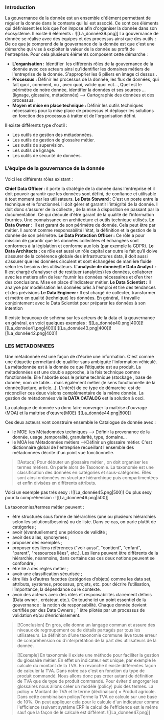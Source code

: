 
### **Introduction**

La gouvernance de la donnée est un ensemble d'élément permettant de réguler la donnée dans le contexte qui lui est associé. Ce sont ces éléments qui définissent les lois que l'on impose afin d'organiser la donnée dans son écosystème.
Il existe 6 éléments :
![[La_donnée39.png]]
La gouvernance de donnée se réalise avec des équipes et des processus ainsi que des outils :
De ce que je comprend de la gouvernance de la donnée est que c'est une démarche qui vise à exploiter la valeur de la donnée au profit de l'entreprise. Pour cela plusieurs éléments composent cette démarche :
- **L'organisation :** Identifier  les différents rôles de la gouvernance de la donnée avec ces acteurs ainsi qu'identifier les domaines métiers de l'entreprise de la donnée. S'approprier les 6 piliers en image ci dessus .
- **Processus :** Définir les processus de la donnée, les flux de données, qui fait quoi , comment, ou , avec quoi, valide quoi ect..., Quel est le périmètre de notre donnée, identifier la données et ses sources ... (lignage, glossaire, métadonnée) --> Cartographie des données et des processus.
- **Moyen et mise en place technique :** Définir les outils techniques nécessaires pour la mise place de processus et déployer les solutions en fonction des processus à traiter et de l'organisation défini.

Il existe différents type d'outil :
- Les outils de gestion des métadonnées.
- Les outils de gestion de glossaire métier.
- Les outils de supervision.
- Les outils de lignage.
- Les outils de sécurité de données.

### L'équipe de la gouvernance de la donnée
Voici les différents rôles existant :

**Chief Data Officer** : il porte la stratégie de la donnée dans l'entreprise et il doit pouvoir garantir que les données sont défini, de confiance et utilisable à tout moment par les utilisateurs.
**Le Data Steward** : C'est un poste entre la technique et le fonctionnel. Il doit gérer et garantir l'intégrité de la donnée. Il doit donc s'assurer de la collecte , de la mise à disposition en passant par la documentation. Ce qui découle d'être garant de la qualité de l'information fournies. Une connaissance en architecture et outils technique utilisés.
**Le Data Owner** :  Il est garant de son périmètre de donnée. Cela peut être par métier. Il auront comme responsabilité l'état, la définition et la gestion de la donnée de son périmètre.
**Le Data Protection Officer :** Ce rôle a pour mission de garantir que les données collectées et échangées sont conformes à la législation et conforme aux lois (par exemple la GDPR).
**Le Data Architects :** ce rôle est aussi un rôle capital car outre le fait qu’il doive s’assurer de la cohérence globale des infrastructures data, il doit aussi s’assurer que les données circulent et sont échangées de manière fluide selon les besoins des utilisateurs.
**L'analyste de donnée/Le Data Analyst  :** Il est chargé d'analyser et de restituer (analytics) les données, collaborer avec les metiers afin de leur fournir les données nécessaires et d'en tirer des conclusions. Mise en place d'indicateur métier.
**Le Data Scientist :** Il analyse par modélisation les données près à l'emploi et tire des tendances et des prévisions
**Le Data Engineer :** Il est chargé de collecter, transformer et mettre en qualité (technique) les données. En général, il travaille conjointement avec le Data Scientist pour préparer les données à son intention

Il existe beaucoup de schéma sur les acteurs de la data et la gouvernance en général, en voici quelques exemples :
![[La_donnée40.png|400]]![[La_donnée41.png|400]]![[La_donnée43.png|400]]![[La_donnée42.png|400]]

### LES METADONNEES
Une métadonnée est une façon de d'écrire une information. C'est comme une étiquette permettant de qualifier sans ambiguïté l'information véhiculé. La métadonnée est à la donnée ce que l’étiquette est au produit.
La métadonnées est une double approche, à la fois technique comme fonctionnelle. Elle l'aborde sous le prisme technique (stockage , base de donnée, nom de table... mais également métier (le sens fonctionnelle de la donnée(facture, article...). L'intérêt de ce type de démarche  est de réconcilier ces deux visions complémentaire de la même donnée. La gestion de métadonnées via **le DATA CATALOG** est la solution à ceci.

La catalogue de donnée va donc faire converger la maitrise d'ouvrage (MOA) et la maitrise d'œuvre(MOE)
![[La_donnée44.png|500]]

Ces deux acteurs vont construire ensemble le Catalogue de donnée avec :

- le MOE  les Métadonnées techniques --> Définir la provenance de la donnée, usage ,temporalité, granularité, type, domaine...
- le MOA les Métadonnées métiers -->Définir un glossaire métier. C'est dictionnaire global de l'entreprise recueillant l'ensemble des métadonnées décrite d'un point vue fonctionnelle.

>[!Astuce]
Pour débuter un glossaire métier , on doit organiser les termes métiers. On parle alors de Taxonomie.
La taxonomie est une classification des données en catégories et sous-catégories. Elles sont ainsi ordonnées en structure hiérarchique puis compartimentées et enfin divisées en différents attributs.

Voici un exemple pas très sexy :
![[La_donnée45.png|500]]
Ou plus sexy pour la compréhension :
![[La_donnée46.png|500]]

La taxonomies/termes métier peuvent :

* être structurés sous forme de hiérarchies (une ou plusieurs hiérarchies selon les solutions/besoins) ou de liste. Dans ce cas, on parle plutôt de catégories ;
* avoir (éventuellement) une période de validité ;
* avoir des alias, synonymes ;
* proposer des exemples ;
* proposer des liens références ("voir aussi", "contient", "enfant", "parent", "ressources liées", etc.). Les liens peuvent être différents de la hiérarchie, néanmoins, dans certains cas ces deux notions peuvent se confondre ;
* être lié à des règles métier ;
* avoir une classification sécurisée ;
* être liés à d’autres facettes (catégories d’objets) comme les data set, attributs, systèmes, processus, projets, etc. pour décrire l’utilisation, l’importance, la dépendance ou le contexte. 
* avoir des acteurs avec des rôles et responsabilités clairement définis (Data owner , créateur, etc.). On touche ici un point essentiel de la gouvernance : la notion de responsabilité. Chaque donnée devient certifiée par des Data Owners ; ˇ être pilotés par un processus de validation et/ou d’enrichissement.
>[!Conclusion]
En gros, elle donne un langage commun et assure des niveaux de regroupement ou de détails partagés par tous les utilisateurs. La définition d’une taxonomie commune lève toute erreur de compréhension ou d’interprétation de la part des utilisateurs de la donnée.

>[!Exemple]
En taxonomie il existe une méthode pour faciliter la gestion du glossaire métier. 
En effet un indicateur est unique, par exemple le calcule du montant de la TVA. 
En revanche il existe différentes façon de calculer la TVA. Dans notre cas c'est en fonction du type de produit commandé. Nous allons donc pas créer autant de définition de TVA que de type de produit commandé. 
Pour éviter d'engorger les glossaires nous allons créer un modèle (policy) puis des termes. La policy = Montant de TVA et le terme (déclinaison) = Produit agricole. Dans cette combinaison policy/Terme la TVA ce calcule sur une base de 10%. On peut appliquer cela pour le calcule d'un indicateur comme l'efficience (suivant système ERP le calcul de l'efficience est le même sauf que la façon de le calculé est différent.
![[La_donnée47.png]]
